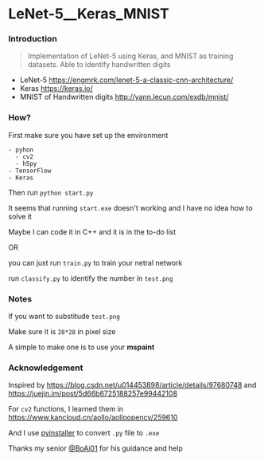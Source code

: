 # LeNet-5__Keras_MNIST

### Introduction

> Implementation of LeNet-5 using Keras, and MNIST as training datasets. Able to identify handwritten digits

- LeNet-5    https://engmrk.com/lenet-5-a-classic-cnn-architecture/
- Keras      https://keras.io/
- MNIST of Handwritten digits     http://yann.lecun.com/exdb/mnist/

### How?

First make sure you have set up the environment

```
- pyhon
  - cv2
  - h5py
- TensorFlow
- Keras
```

Then run `python start.py`

It seems that running `start.exe` doesn't working and I have no idea how to solve it

Maybe I can code it in C++ and it is in the to-do list

OR

you can just run `train.py` to train your netral network

run `classify.py` to identify the number in `test.png`

### Notes

If you want to substitude `test.png`

Make sure it is `28*28` in pixel size

A simple to make one is to use your **mspaint**

### Acknowledgement

Inspired by https://blog.csdn.net/u014453898/article/details/97680748 and https://juejin.im/post/5d66b6725188257e99442108

For `cv2` functions, I learned them in https://www.kancloud.cn/aollo/aolloopencv/259610

And I use [pyinstaller](https://github.com/pyinstaller/pyinstaller) to convert `.py` file to `.exe`

Thanks my senior [@BoAi01](https://github.com/BoAi01) for his guidance and help
